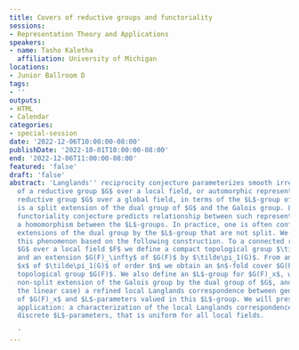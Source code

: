 ```yaml
---
title: Covers of reductive groups and functoriality
sessions:
- Representation Theory and Applications
speakers:
- name: Tasho Kaletha
  affiliation: University of Michigan
locations:
- Junior Ballroom D
tags:
- ''
outputs:
- HTML
- Calendar
categories:
- special-session
date: '2022-12-06T10:00:00-08:00'
publishDate: '2022-10-01T10:00:00-08:00'
end: '2022-12-06T11:00:00-08:00'
featured: 'false'
draft: 'false'
abstract: 'Langlands'' reciprocity conjecture parameterizes smooth irreducible representations
  of a reductive group $G$ over a local field, or automorphic representations of a
  reductive group $G$ over a global field, in terms of the $L$-group of $G$, which
  is a split extension of the dual group of $G$ and the Galois group. Langlands''
  functoriality conjecture predicts relationship between such representations given
  a homomorphism between the $L$-groups. In practice, one is often confronted with
  extensions of the dual group by the $L$-group that are not split. We will explore
  this phenomenon based on the following construction. To a connected reductive group
  $G$ over a local field $F$ we define a compact topological group $\tilde\pi_1(G)$
  and an extension $G(F)_\infty$ of $G(F)$ by $\tilde\pi_1(G)$. From any character
  $x$ of $\tilde\pi_1(G)$ of order $n$ we obtain an $n$-fold cover $G(F)_x$ of the
  topological group $G(F)$. We also define an $L$-group for $G(F)_x$, which is a usually
  non-split extension of the Galois group by the dual group of $G$, and deduce (from
  the linear case) a refined local Langlands correspondence between genuine representations
  of $G(F)_x$ and $L$-parameters valued in this $L$-group. We will present one concrete
  application: a characterization of the local Langlands correspondence for semi-simple
  discrete $L$-parameters, that is uniform for all local fields.

  '
---
```

